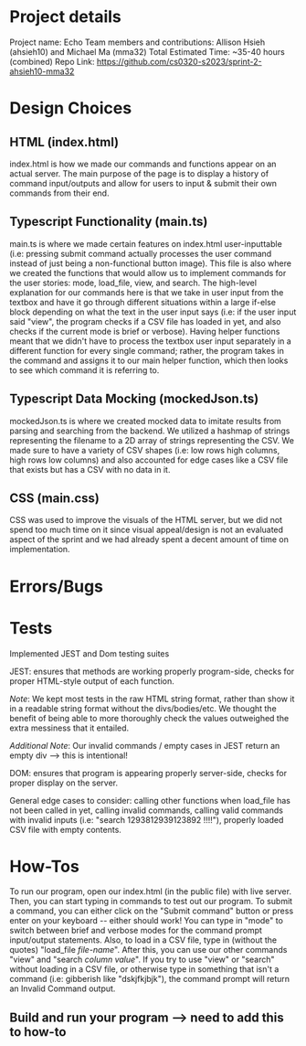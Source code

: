 # Project details
Project name: Echo
Team members and contributions: Allison Hsieh (ahsieh10) and Michael Ma (mma32)
Total Estimated Time: ~35-40 hours (combined)
Repo Link: https://github.com/cs0320-s2023/sprint-2-ahsieh10-mma32

# Design Choices
## HTML (index.html)
index.html is how we made our commands and functions appear on an actual server.
The main purpose of the page is to display a history of command input/outputs
and allow for users to input & submit their own commands from their end.

## Typescript Functionality (main.ts)
main.ts is where we made certain features on index.html user-inputtable (i.e:
pressing submit command actually processes the user command instead of just
being a non-functional button image). This file is also where we created the
functions that would allow us to implement commands for the user stories: mode,
load_file, view, and search. The high-level explanation for our commands here is
that we take in user input from the textbox and have it go through different
situations within a large if-else block depending on what the text in the user
input says (i.e: if the user input said "view", the program checks if a CSV
file has loaded in yet, and also checks if the current mode is brief or verbose).
Having helper functions meant that we didn't have to process the textbox user
input separately in a different function for every single command; rather,
the program takes in the command and assigns it to our main helper function,
which then looks to see which command it is referring to.

## Typescript Data Mocking (mockedJson.ts)
mockedJson.ts is where we created mocked data to imitate results from 
parsing and searching from the backend. We utilized a hashmap of strings
representing the filename to a 2D array of strings representing the CSV. We made
sure to have a variety of CSV shapes (i.e: low rows high columns, high rows low
columns) and also accounted for edge cases like a CSV file that exists but has
a CSV with no data in it.


## CSS (main.css)
CSS was used to improve the visuals of the HTML server, but we did not spend
too much time on it since visual appeal/design is not an evaluated aspect of
the sprint and we had already spent a decent amount of time on implementation.

# Errors/Bugs

# Tests
Implemented JEST and Dom testing suites

JEST: ensures that methods are working properly program-side, checks for
proper HTML-style output of each function.

*Note*: We kept most tests in the raw HTML string format, rather than show it in
a readable string format without the divs/bodies/etc. We thought the benefit of
being able to more thoroughly check the values outweighed the extra messiness
that it entailed.

*Additional Note*: Our invalid commands / empty cases in JEST return an empty
div --> this is intentional!

DOM: ensures that program is appearing properly server-side, checks for proper
display on the server.

General edge cases to consider: calling other functions when load_file has
not been called in yet, calling invalid commands, calling valid commands with
invalid inputs (i.e: "search 1293812939123892 !!!!"), properly loaded CSV file
with empty contents.

# How-Tos
To run our program, open our index.html (in the public file) with live server.
Then, you can start typing in commands to test out our program. To submit a
command, you can either click on the "Submit command" button or press enter
on your keyboard -- either should work! You can type in "mode" to switch
between brief and verbose modes for the command prompt input/output statements.
Also, to load in a CSV file, type in (without the quotes) "load_file *file-name*". 
After this, you can use our other commands "view" and "search *column* *value*". 
If you try to use "view" or "search" without loading in a CSV file, or otherwise 
type in something that isn't a command (i.e: gibberish like "dskjfkjbjk"), 
the command prompt will return an Invalid Command output.

## Build and run your program --> need to add this to how-to